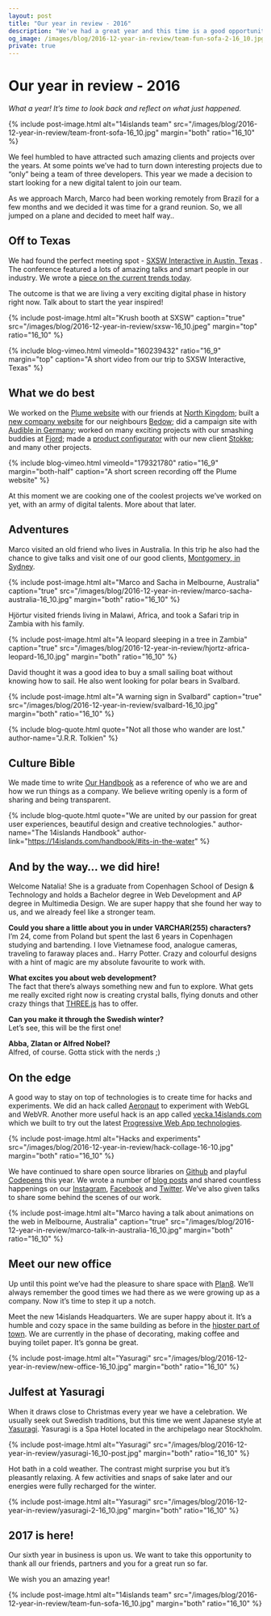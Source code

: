 ```yaml
---
layout: post
title: "Our year in review - 2016"
description: "We've had a great year and this time is a good opportunity to take a short pause from the keyboard and look back on everything that has happened."
og_image: /images/blog/2016-12-year-in-review/team-fun-sofa-2-16_10.jpg
private: true
---
```


# Our year in review - 2016

*What a year! It’s time to look back and reflect on what just happened.*

{% include post-image.html alt="14islands team" src="/images/blog/2016-12-year-in-review/team-front-sofa-16_10.jpg" margin="both" ratio="16_10" %}

We feel humbled to have attracted such amazing clients and projects over the years. At some points we’ve had to turn down interesting projects due to “only” being a team of three developers. This year we made a decision to start looking for a new digital talent to join our team.

As we approach March, Marco had been working remotely from Brazil for a few months and we decided it was time for a grand reunion. So, we all jumped on a plane and decided to meet half way..

## Off to Texas

We had found the perfect meeting spot - [SXSW Interactive in Austin, Texas](http://www.sxsw.com/interactive/) . The conference featured a lots of amazing talks and smart people in our industry. We wrote a [piece on the current trends today](https://14islands.com/blog/2016/03/24/trends-at-sxsw-interactive-2016/).

The outcome is that we are living a very exciting digital phase in history right now. Talk about to start the year inspired!

{% include post-image.html alt="Krush booth at SXSW" caption="true" src="/images/blog/2016-12-year-in-review/sxsw-16_10.jpeg" margin="top" ratio="16_10" %}

{% include blog-vimeo.html vimeoId="160239432" ratio="16_9" margin="top" caption="A short video from our trip to SXSW Interactive, Texas" %}

## What we do best

We worked on the [Plume website](https://14islands.com/work/plume-wifi/) with our friends at [North Kingdom](http://www.northkingdom.com/); built a [new company website](https://14islands.com/work/) for our neighbours [Bedow](http://www.bedow.se/); did a campaign site with [Audible in Germany](http://www.audible.de/); worked on many exciting projects with our smashing buddies at [Fjord](https://www.fjordnet.com/); made a [product configurator](https://www.stokke.com/GBR/en-gb/configurator?cid=stokke-xplory#!?cid=stokke-xplory) with our new client [Stokke](https://www.stokke.com); and many other projects.

{% include blog-vimeo.html vimeoId="179321780" ratio="16_9" margin="both-half" caption="A short screen recording off the Plume website" %}

At this moment we are cooking one of the coolest projects we’ve worked on yet, with an army of digital talents. More about that later.

## Adventures

Marco visited an old friend who lives in Australia. In this trip he also had the chance to give talks and visit one of our good clients, [Montgomery, in Sydney](http://www.montinvest.com/).

{% include post-image.html alt="Marco and Sacha in Melbourne, Australia" caption="true" src="/images/blog/2016-12-year-in-review/marco-sacha-australia-16_10.jpg" margin="both" ratio="16_10" %}

Hjörtur visited friends living in Malawi, Africa, and took a Safari trip in Zambia with his family.

{% include post-image.html alt="A leopard sleeping in a tree in Zambia" caption="true" src="/images/blog/2016-12-year-in-review/hjortz-africa-leopard-16_10.jpg" margin="both" ratio="16_10" %}

David thought it was a good idea to buy a small sailing boat without knowing how to sail. He also went looking for polar bears in Svalbard.

{% include post-image.html alt="A warning sign in Svalbard" caption="true"  src="/images/blog/2016-12-year-in-review/svalbard-16_10.jpg" margin="both" ratio="16_10" %}

{% include blog-quote.html quote="Not all those who wander are lost." author-name="J.R.R. Tolkien" %}


## Culture Bible

We made time to write [Our Handbook](https://14islands.com/handbook/) as a reference of who we are and how we run things as a company. We believe writing openly is a form of sharing and being transparent.

{% include blog-quote.html quote="We are united by our passion for great user experiences, beautiful design and creative technologies." author-name="The 14islands Handbook" author-link="https://14islands.com/handbook/#its-in-the-water" %}

## And by the way… we did hire!

Welcome Natalia! She is a graduate from Copenhagen School of Design & Technology and holds a Bachelor degree in Web Development and AP degree in Multimedia Design. We are super happy that she found her way to us, and we already feel like a stronger team.

**Could you share a little about you in under VARCHAR(255) characters?**
<br>
I’m 24, come from Poland but spent the last 6 years in Copenhagen studying and bartending. I love Vietnamese food, analogue cameras, traveling to faraway places and.. Harry Potter. Crazy and colourful designs with a hint of magic are my absolute favourite to work with.

**What excites you about web development?**
<br>
The fact that there’s always something new and fun to explore. What gets me really excited right now is creating crystal balls, flying donuts and other crazy things that [THREE.js](https://threejs.org/) has to offer.

**Can you make it through the Swedish winter?**
<br>
Let’s see, this will be the first one!

**Abba, Zlatan or Alfred Nobel?**
<br>
Alfred, of course. Gotta stick with the nerds ;)

## On the edge

A good way to stay on top of technologies is to create time for hacks and experiments. We did an hack called [Aeronaut](https://14islands.com/blog/2016/11/04/webvr-with-threejs/) to experiment with WebGL and WebVR. Another more useful hack is an app called [vecka.14islands.com](https://14islands.com/blog/2016/12/15/vecka-progressive-web-app/) which we built to try out the latest [Progressive Web App technologies](https://14islands.com/blog/2016/05/29/progressive-web-apps-catching-up-on-mobile/).

{% include post-image.html alt="Hacks and experiments" src="/images/blog/2016-12-year-in-review/hack-collage-16-10.jpg" margin="both" ratio="16_10" %}

We have continued to share open source libraries on [Github](https://github.com/14islands) and playful [Codepens](http://codepen.io/14islands) this year. We wrote a number of [blog posts](https://14islands.com/blog) and shared countless happenings on our [Instagram](https://www.instagram.com/14islands/), [Facebook](https://www.facebook.com/14islands/) and [Twitter](https://twitter.com/14islands). We’ve also given talks to share some behind the scenes of our work.

{% include post-image.html alt="Marco having a talk about animations on the web in Melbourne, Australia" caption="true" src="/images/blog/2016-12-year-in-review/marco-talk-in-australia-16_10.jpg" margin="both" ratio="16_10" %}

## Meet our new office

Up until this point we’ve had the pleasure to share space with [Plan8](http://plan8.se/). We’ll always remember the good times we had there as we were growing up as a company. Now it’s time to step it up a notch.

Meet the new 14islands Headquarters. We are super happy about it. It’s a humble and cozy space in the same building as before in the [hipster part of town](https://www.google.se/maps/place/14islands/@59.3173821,18.0536417,17z/data=!3m1!4b1!4m5!3m4!1s0x465f9e8a15555555:0xe1d19c2b5224dcb2!8m2!3d59.3173821!4d18.0558304?hl=en). We are currently in the phase of decorating, making coffee and buying toilet paper. It’s gonna be great.

{% include post-image.html alt="Yasuragi" src="/images/blog/2016-12-year-in-review/new-office-16_10.jpg" margin="both" ratio="16_10" %}

## Julfest at Yasuragi

When it draws close to Christmas every year we have a celebration. We usually seek out Swedish traditions, but this time we went Japanese style at [Yasuragi](http://yasuragi.se/en/). Yasuragi is a Spa Hotel located in the archipelago near Stockholm.

{% include post-image.html alt="Yasuragi" src="/images/blog/2016-12-year-in-review/yasuragi-16_10-post.jpg" margin="both" ratio="16_10" %}

Hot bath in a cold weather. The contrast might surprise you but it’s pleasantly relaxing. A few activities and snaps of sake later and our energies were fully recharged for the winter.

{% include post-image.html alt="Yasuragi" src="/images/blog/2016-12-year-in-review/yasuragi-2-16_10.jpg" margin="both" ratio="16_10" %}


## 2017 is here!

Our sixth year in business is upon us. We want to take this opportunity to thank all our friends, partners and you for a great run so far.

We wish you an amazing year!

{% include post-image.html alt="14islands team" src="/images/blog/2016-12-year-in-review/team-fun-sofa-16_10.jpg" margin="both" ratio="16_10" %}
